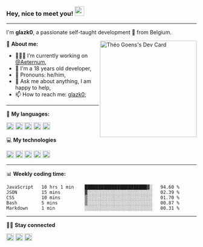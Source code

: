 ### **Hey, nice to meet you!** <img src="https://media.giphy.com/media/hvRJCLFzcasrR4ia7z/giphy.gif" width="25px">

---

I'm **glazk0**, a passionate self-taught development 🚀 from Belgium.

<a href="https://app.daily.dev/get?r=glazk0" target="_blank"><img src="https://api.daily.dev/devcards/c05ad6dd4d524f2c9de72fc3396611ac.png?r=txm" width="256" align="right" alt="Théo Goens's Dev Card"/></a>

📱 **About me:**

-   👨🏽‍💻 I’m currently working on [@Aeternum](https://github.com/AeternumDiscord),
-   🌱 I'm a 18 years old developer,
-   👨 Pronouns: he/him,
-   💬 Ask me about anything, I am happy to help,
-   📫 How to reach me: [glazk0](https://discord.com/users/247344130798256130);

---

🚀 **My languages:**  

<code><img height="20" src="https://img.shields.io/badge/Node.js-43853D?style=for-the-badge&logo=node.js&logoColor=white"></code>
<code><img height="20" src="https://img.shields.io/badge/JavaScript-F7DF1E?style=for-the-badge&logo=javascript&logoColor=black"></code>
<code><img height="20" src="https://img.shields.io/badge/HTML5-E34F26?style=for-the-badge&logo=html5&logoColor=white"></code>
<code><img height="20" src="https://img.shields.io/badge/CSS3-1572B6?style=for-the-badge&logo=css3&logoColor=white"></code>
<code><img height="20" src="https://img.shields.io/badge/Java-ED8B00?style=for-the-badge&logo=java&logoColor=white"></code>

💻 **My technologies**

<code><img height="20" src="https://img.shields.io/badge/React-20232A?style=for-the-badge&logo=react&logoColor=61DAFB"></code>
<code><img height="20" src="https://img.shields.io/badge/Express.js-404D59?style=for-the-badge"></code>
<code><img height="20" src="https://img.shields.io/badge/Tailwind_CSS-38B2AC?style=for-the-badge&logo=tailwind-css&logoColor=white"></code>
<code><img height="20" src="https://img.shields.io/badge/Bootstrap-563D7C?style=for-the-badge&logo=bootstrap&logoColor=white"></code>
<code><img height="20" src="https://img.shields.io/badge/MongoDB-4EA94B?style=for-the-badge&logo=mongodb&logoColor=white"></code>

---

📊 **Weekly coding time:**

<!--START_SECTION:waka-->
```text
JavaScript   10 hrs 1 min    ███████████████████████▓░   94.60 % 
JSON         15 mins         ▓░░░░░░░░░░░░░░░░░░░░░░░░   02.39 % 
CSS          10 mins         ▒░░░░░░░░░░░░░░░░░░░░░░░░   01.70 % 
Bash         5 mins          ▒░░░░░░░░░░░░░░░░░░░░░░░░   00.87 % 
Markdown     1 min           ░░░░░░░░░░░░░░░░░░░░░░░░░   00.31 % 
```
<!--END_SECTION:waka-->

--- 

🤜🤛 **Stay connected**

[<code><img height="20" src="https://img.shields.io/badge/Discord-7289DA?style=for-the-badge&logo=discord&logoColor=white"></code>](https://discord.com/users/247344130798256130)
[<code><img height="20" src="https://img.shields.io/badge/Twitter-1DA1F2?style=for-the-badge&logo=twitter&logoColor=white"></code>](https://twitter.com/glazk0)
[<code><img height="20" src="https://img.shields.io/badge/GitHub-100000?style=for-the-badge&logo=github&logoColor=white"></code>](https://github.com/glazk0)

